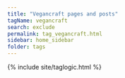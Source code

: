 ```yaml
---
title: "Vegancraft pages and posts"
tagName: vegancraft
search: exclude
permalink: tag_vegancraft.html
sidebar: home_sidebar
folder: tags
---
```

{% include site/taglogic.html %}
